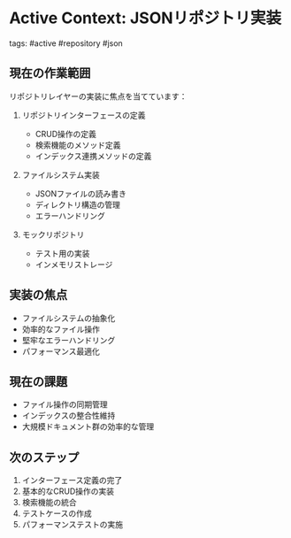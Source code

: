# Active Context: JSONリポジトリ実装

tags: #active #repository #json

## 現在の作業範囲

リポジトリレイヤーの実装に焦点を当てています：

1. リポジトリインターフェースの定義
   - CRUD操作の定義
   - 検索機能のメソッド定義
   - インデックス連携メソッドの定義

2. ファイルシステム実装
   - JSONファイルの読み書き
   - ディレクトリ構造の管理
   - エラーハンドリング

3. モックリポジトリ
   - テスト用の実装
   - インメモリストレージ

## 実装の焦点

- ファイルシステムの抽象化
- 効率的なファイル操作
- 堅牢なエラーハンドリング
- パフォーマンス最適化

## 現在の課題

- ファイル操作の同期管理
- インデックスの整合性維持
- 大規模ドキュメント群の効率的な管理

## 次のステップ

1. インターフェース定義の完了
2. 基本的なCRUD操作の実装
3. 検索機能の統合
4. テストケースの作成
5. パフォーマンステストの実施
